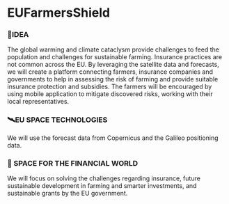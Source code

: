 # EUFarmersShield
### 💎IDEA
The global warming and climate cataclysm provide challenges to feed the population and challenges for sustainable farming. Insurance practices are not common across the EU. By leveraging the satellite data and forecasts, we will create a platform connecting farmers, insurance companies and governments to help in assessing the risk of farming and provide suitable insurance protection and subsidies. The farmers will be encouraged by using mobile application to mitigate discovered risks, working with their local representatives.


### 🛰️EU SPACE TECHNOLOGIES
We will use the forecast data from Copernicus and the Galileo positioning data.

### 🏦 SPACE FOR THE FINANCIAL WORLD
We will focus on solving the challenges regarding insurance, future sustainable development in farming and smarter investments, and sustainable grants by the EU government.

